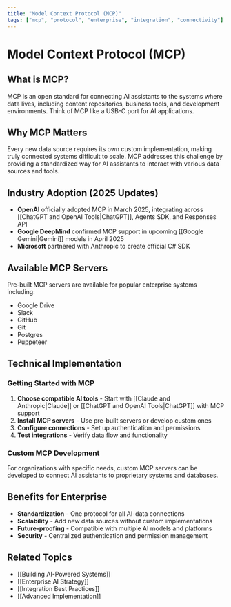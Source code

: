 ```yaml
---
title: "Model Context Protocol (MCP)"
tags: ["mcp", "protocol", "enterprise", "integration", "connectivity"]
---
```


# Model Context Protocol (MCP)

## What is MCP?

MCP is an open standard for connecting AI assistants to the systems where data lives, including content repositories, business tools, and development environments. Think of MCP like a USB-C port for AI applications.

## Why MCP Matters

Every new data source requires its own custom implementation, making truly connected systems difficult to scale. MCP addresses this challenge by providing a standardized way for AI assistants to interact with various data sources and tools.

## Industry Adoption (2025 Updates)

- **OpenAI** officially adopted MCP in March 2025, integrating across [[ChatGPT and OpenAI Tools|ChatGPT]], Agents SDK, and Responses API
- **Google DeepMind** confirmed MCP support in upcoming [[Google Gemini|Gemini]] models in April 2025
- **Microsoft** partnered with Anthropic to create official C# SDK

## Available MCP Servers

Pre-built MCP servers are available for popular enterprise systems including:
- Google Drive
- Slack
- GitHub
- Git
- Postgres
- Puppeteer

## Technical Implementation

### Getting Started with MCP

1. **Choose compatible AI tools** - Start with [[Claude and Anthropic|Claude]] or [[ChatGPT and OpenAI Tools|ChatGPT]] with MCP support
2. **Install MCP servers** - Use pre-built servers or develop custom ones
3. **Configure connections** - Set up authentication and permissions
4. **Test integrations** - Verify data flow and functionality

### Custom MCP Development

For organizations with specific needs, custom MCP servers can be developed to connect AI assistants to proprietary systems and databases.

## Benefits for Enterprise

- **Standardization** - One protocol for all AI-data connections
- **Scalability** - Add new data sources without custom implementations
- **Future-proofing** - Compatible with multiple AI models and platforms
- **Security** - Centralized authentication and permission management

## Related Topics

- [[Building AI-Powered Systems]]
- [[Enterprise AI Strategy]]
- [[Integration Best Practices]]
- [[Advanced Implementation]]
